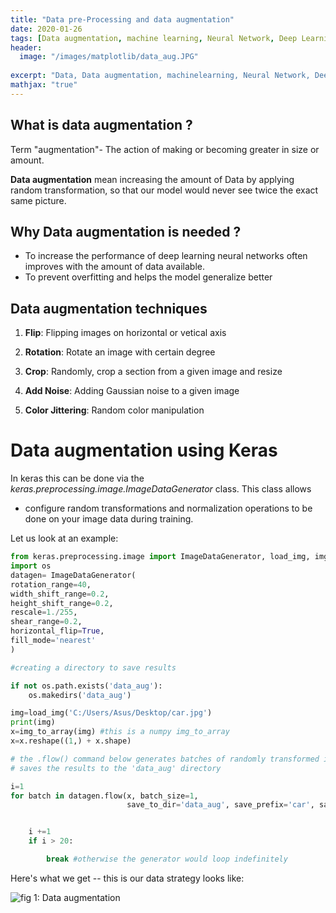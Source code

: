 ```yaml
---
title: "Data pre-Processing and data augmentation"
date: 2020-01-26
tags: [Data augmentation, machine learning, Neural Network, Deep Learning]
header:
  image: "/images/matplotlib/data_aug.JPG"
 
excerpt: "Data, Data augmentation, machinelearning, Neural Network, Deep Learning"
mathjax: "true"
---
```

## What is data augmentation ?


Term "augmentation"- The action of making or becoming greater in size or amount.

**Data augmentation** mean increasing the amount of Data by applying random transformation, so that our model would never see twice the exact same picture.

## Why Data augmentation is needed ?

* To increase the performance of deep learning neural networks often improves with the amount of data available.
* To prevent overfitting and helps the model generalize better

## Data augmentation techniques

1. **Flip**: Flipping images on horizontal or vetical axis

2. **Rotation**: Rotate an image with certain degree

3. **Crop**: Randomly, crop a section from a given image and resize

4. **Add Noise**: Adding Gaussian noise to a given image

5. **Color Jittering**: Random color manipulation


# Data augmentation using Keras

In keras this can be done via the *keras.preprocessing.image.ImageDataGenerator* class. This class allows

* configure random transformations and normalization operations to be done on your image data during training.

Let us look at an example:

```python
from keras.preprocessing.image import ImageDataGenerator, load_img, img_to_array
import os
datagen= ImageDataGenerator(
rotation_range=40,
width_shift_range=0.2,
height_shift_range=0.2,
rescale=1./255,
shear_range=0.2,
horizontal_flip=True,
fill_mode='nearest'
)

#creating a directory to save results

if not os.path.exists('data_aug'):
    os.makedirs('data_aug')

img=load_img('C:/Users/Asus/Desktop/car.jpg')
print(img)
x=img_to_array(img) #this is a numpy img_to_array
x=x.reshape((1,) + x.shape)

# the .flow() command below generates batches of randomly transformed images
# saves the results to the 'data_aug' directory

i=1
for batch in datagen.flow(x, batch_size=1,
                          save_to_dir='data_aug', save_prefix='car', save_format='jpeg'):


    i +=1
    if i > 20:

        break #otherwise the generator would loop indefinitely
```
Here's what we get -- this is our data strategy looks like:

<img src="{{ site.url }}{{ site.baseurl }}/images/matplotlib/data_aug.JPG" alt="fig 1: Data augmentation ">
